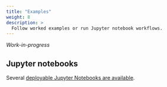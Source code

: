 ```yaml
---
title: "Examples"
weight: 8
description: >
  Follow worked examples or run Jupyter notebook workflows.
---
```


*Work-in-progress*

## Jupyter notebooks

Several [deployable Jupyter Notebooks are available](https://github.com/omicidx/omicidx_examples).


